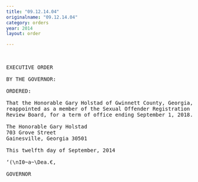 ```yaml
---
title: "09.12.14.04"
originalname: "09.12.14.04"
category: orders
year: 2014
layout: order

---
```

<pre>
 

EXECUTIVE ORDER

BY THE GOVERNOR:

ORDERED:

That the Honorable Gary Holstad of Gwinnett County, Georgia, is
reappointed as a member of the Sexual Offender Registration
Review Board, for a term of office ending September 1, 2018.

The Honorable Gary Holstad
703 Grove Street
Gainesville, Georgia 30501

This twelfth day of September, 2014

‘(\nI0~a~\Dea.€,

GOVERNOR

</pre>
